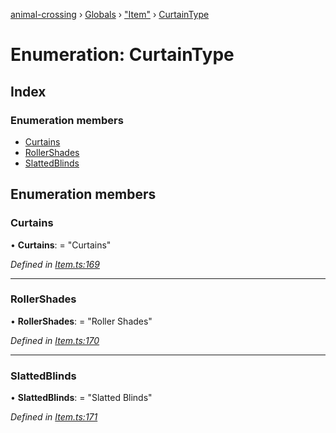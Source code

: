 [animal-crossing](../README.md) › [Globals](../globals.md) › ["Item"](../modules/_item_.md) › [CurtainType](_item_.curtaintype.md)

# Enumeration: CurtainType

## Index

### Enumeration members

* [Curtains](_item_.curtaintype.md#curtains)
* [RollerShades](_item_.curtaintype.md#rollershades)
* [SlattedBlinds](_item_.curtaintype.md#slattedblinds)

## Enumeration members

###  Curtains

• **Curtains**: = "Curtains"

*Defined in [Item.ts:169](https://github.com/Norviah/animal-crossing/blob/3bd87eb/module/types/Item.ts#L169)*

___

###  RollerShades

• **RollerShades**: = "Roller Shades"

*Defined in [Item.ts:170](https://github.com/Norviah/animal-crossing/blob/3bd87eb/module/types/Item.ts#L170)*

___

###  SlattedBlinds

• **SlattedBlinds**: = "Slatted Blinds"

*Defined in [Item.ts:171](https://github.com/Norviah/animal-crossing/blob/3bd87eb/module/types/Item.ts#L171)*
